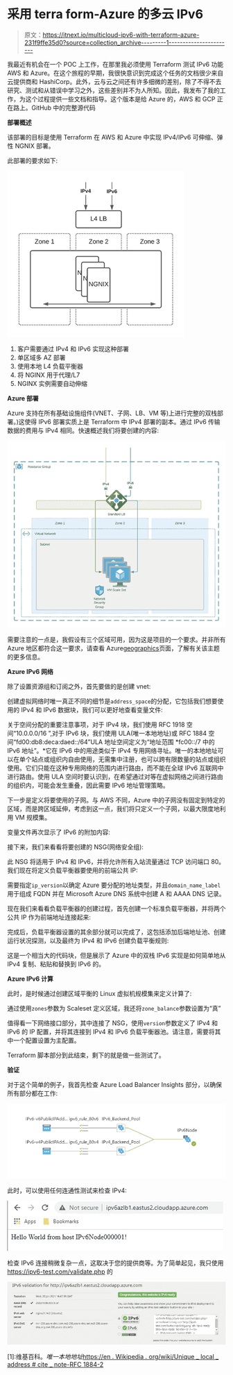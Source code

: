 # 采用 terra form-Azure 的多云 IPv6

> 原文：<https://itnext.io/multicloud-ipv6-with-terraform-azure-231f9ffe35d0?source=collection_archive---------1----------------------->

我最近有机会在一个 POC 上工作，在那里我必须使用 Terraform 测试 IPv6 功能 AWS 和 Azure。在这个旅程的早期，我很快意识到完成这个任务的文档很少来自云提供商和 HashiCorp。此外，云与云之间还有许多细微的差别，除了不得不去研究、测试和从错误中学习之外，这些差别并不为人所知。因此，我发布了我的工作，为这个过程提供一些文档和指导。这个版本是给 Azure 的，AWS 和 GCP 正在路上。GitHub 中的完整源代码

**部署概述**

该部署的目标是使用 Terraform 在 AWS 和 Azure 中实现 IPv4/IPv6 可伸缩、弹性 NGNIX 部署。

此部署的要求如下:

![](img/d6259aebe133bc6a746fbd0612447e8c.png)

1.  客户需要通过 IPv4 和 IPv6 实现这种部署
2.  单区域多 AZ 部署
3.  使用本地 L4 负载平衡器
4.  将 NGINX 用于代理/L7
5.  NGINX 实例需要自动伸缩

**Azure 部署**

Azure 支持在所有基础设施组件(VNET、子网、LB、VM 等)上进行完整的双栈部署。)这使得 IPv6 部署实质上是 Terraform 中 IPv4 部署的副本。通过 IPv6 传输数据的费用与 IPv4 相同。快速概述我们将要创建的内容:

![](img/99cb850ae4be2b8eac1aa36c12dda4cc.png)

需要注意的一点是，我假设有三个区域可用，因为这是项目的一个要求。并非所有 Azure 地区都符合这一要求，请查看 Azure[geographics](https://azure.microsoft.com/en-us/global-infrastructure/geographies/)页面，了解有关该主题的更多信息。

**Azure IPv6 网络**

除了设置资源组和订阅之外，首先要做的是创建 vnet:

创建虚拟网络时唯一真正不同的细节是`address_space`的分配，它包括我们想要使用的 IPv4 和 IPv6 数据块，我们可以更好地查看变量文件:

关于空间分配的重要注意事项，对于 IPv4 块，我们使用 RFC 1918 空间“10.0.0.0/16 ”,对于 IPv6 块，我们使用 ULA(唯一本地地址)或 RFC 1884 空间“fd00:db8:deca:daed::/64”ULA 地址空间定义为“地址范围 *fc00::/7 中的 IPv6 地址”。*它在 IPv6 中的用途类似于 IPv4 专用网络寻址。唯一的本地地址可以在单个站点或组织内自由使用，无需集中注册，也可以跨有限数量的站点或组织使用。它们只能在这种专用网络的范围内进行路由，而不能在全球 IPv6 互联网中进行路由。使用 ULA 空间时要认识到，在希望通过对等在虚拟网络之间进行路由的组织内，可能会发生重叠，因此需要 IPv6 地址管理策略。

下一步是定义将要使用的子网。与 AWS 不同，Azure 中的子网没有固定到特定的区域，而是跨区域延伸，考虑到这一点，我们将只定义一个子网，以最大限度地利用 VM 规模集。

变量文件再次显示了 IPv6 的附加内容:

接下来，我们来看看将要创建的 NSG(网络安全组):

此 NSG 将适用于 IPv4 和 IPv6，并将允许所有入站流量通过 TCP 访问端口 80。我们现在将定义负载平衡器要使用的前端公共 IP:

需要指定`ip_version`以确定 Azure 要分配的地址类型，并且`domain_name_label`用于组成 FQDN 并在 Microsoft Azure DNS 系统中创建 A 和 AAAA DNS 记录。

现在我们来看看负载平衡器的创建过程，首先创建一个标准负载平衡器，并将两个公共 IP 作为前端地址连接起来:

完成后，负载平衡器设置的其余部分就可以完成了，这包括添加后端地址池、创建运行状况探测，以及最终为 IPv4 和 IPv6 创建负载平衡规则:

这是一个相当大的代码块，但是展示了 Azure 中的双栈 IPv6 实现是如何简单地从 IPv4 复制、粘贴和替换到 IPv6 的。

**Azure IPv6 计算**

此时，是时候通过创建区域平衡的 Linux 虚拟机规模集来定义计算了:

通过使用`zones`参数为 Scaleset 定义区域，我还将`zone_balance`参数设置为“真”

值得看一下网络接口部分，其中连接了 NSG，使用`version`参数定义了 IPv4 和 IPv6 的 IP 配置，并将其连接到 IPv4 和 IPv6 负载平衡器池。请注意，需要将其中一个配置设置为主配置。

Terraform 脚本部分到此结束，剩下的就是做一些测试了。

**验证**

对于这个简单的例子，我首先检查 Azure Load Balancer Insights 部分，以确保所有部分都在工作:

![](img/fc39afdbb7520c7d12c21e086e9c70b8.png)

此时，可以使用任何连通性测试来检查 IPv4:

![](img/0913a8f79e2d380a380a340e3edfd51e.png)

检查 IPv6 连接稍微复杂一点，这取决于您的提供商等。为了简单起见，我只使用 https://ipv6-test.com/validate.php 的

![](img/26113561f53777643a2ec8525c00e6d6.png)

[1]:维基百科。*唯一本地地址*[https://en . Wikipedia . org/wiki/Unique _ local _ address # cite _ note-RFC 1884-2](https://en.wikipedia.org/wiki/Unique_local_address#cite_note-rfc1884-2)